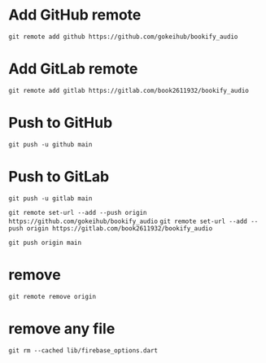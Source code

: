 # Add GitHub remote
```git remote add github https://github.com/gokeihub/bookify_audio```

# Add GitLab remote
```git remote add gitlab https://gitlab.com/book2611932/bookify_audio```


# Push to GitHub
```git push -u github main```

# Push to GitLab
```git push -u gitlab main```


```git remote set-url --add --push origin https://github.com/gokeihub/bookify_audio```
```git remote set-url --add --push origin https://gitlab.com/book2611932/bookify_audio```


```git push origin main```


# remove 

```git remote remove origin```

# remove any file
```git rm --cached lib/firebase_options.dart```
